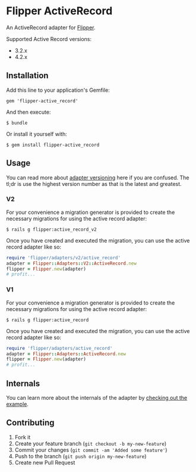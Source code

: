 # Flipper ActiveRecord

An ActiveRecord adapter for [Flipper](https://github.com/jnunemaker/flipper).

Supported Active Record versions:

* 3.2.x
* 4.2.x

## Installation

Add this line to your application's Gemfile:

    gem 'flipper-active_record'

And then execute:

    $ bundle

Or install it yourself with:

    $ gem install flipper-active_record

## Usage

You can read more about [adapter versioning](../Adapters.md#versioning) here if you are confused. The tl;dr is use the highest version number as that is the latest and greatest.

### V2

For your convenience a migration generator is provided to create the necessary migrations for using the active record adapter:

    $ rails g flipper:active_record_v2

Once you have created and executed the migration, you can use the active record adapter like so:

```ruby
require 'flipper/adapters/v2/active_record'
adapter = Flipper::Adapters::V2::ActiveRecord.new
flipper = Flipper.new(adapter)
# profit...
```

### V1

For your convenience a migration generator is provided to create the necessary migrations for using the active record adapter:

    $ rails g flipper:active_record

Once you have created and executed the migration, you can use the active record adapter like so:

```ruby
require 'flipper/adapters/active_record'
adapter = Flipper::Adapters::ActiveRecord.new
flipper = Flipper.new(adapter)
# profit...
```

## Internals

You can learn more about the internals of the adapter by [checking out the example](../../examples/active_record/internals.rb).

## Contributing

1. Fork it
2. Create your feature branch (`git checkout -b my-new-feature`)
3. Commit your changes (`git commit -am 'Added some feature'`)
4. Push to the branch (`git push origin my-new-feature`)
5. Create new Pull Request
